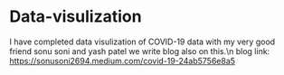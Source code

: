 # Data-visulization

I have completed data visulization of COVID-19 data 
with my very good friend sonu soni and yash patel 
we write blog also on this.\n
blog link: https://sonusoni2694.medium.com/covid-19-24ab5756e8a5
